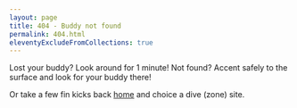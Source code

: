 ```yaml
---
layout: page
title: 404 - Buddy not found
permalink: 404.html
eleventyExcludeFromCollections: true
---
```


Lost your buddy? Look around for 1 minute! Not found? Accent safely to the surface and look for your buddy there!

Or take a few fin kicks back [home](./) and choice a dive (zone) site.
